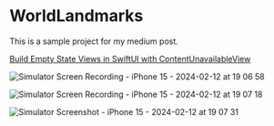 # WorldLandmarks

This is a sample project for my medium post.

[Build Empty State Views in SwiftUI with ContentUnavailableView](https://medium.com/@tzou11291996/build-empty-state-views-in-swiftui-with-contentunavailableview-e7af108b5c94)

![Simulator Screen Recording - iPhone 15 - 2024-02-12 at 19 06 58](https://github.com/yuya-h-29/WorldLandmarks/assets/54800510/26b59893-16d3-4ac8-8011-9fc589fc76f7)

![Simulator Screen Recording - iPhone 15 - 2024-02-12 at 19 07 18](https://github.com/yuya-h-29/WorldLandmarks/assets/54800510/ded1f457-7055-4556-a465-846bbfc0d7ef)

![Simulator Screenshot - iPhone 15 - 2024-02-12 at 19 07 31](https://github.com/yuya-h-29/WorldLandmarks/assets/54800510/be9e2588-a538-4371-a003-591efb0e9074)

